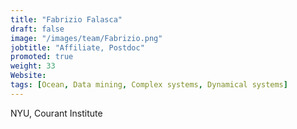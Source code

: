 ```yaml
---
title: "Fabrizio Falasca"
draft: false
image: "/images/team/Fabrizio.png"
jobtitle: "Affiliate, Postdoc"
promoted: true
weight: 33
Website:
tags: [Ocean, Data mining, Complex systems, Dynamical systems]
---
```



NYU, Courant Institute
